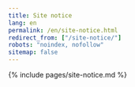 ```yaml
---
title: Site notice
lang: en
permalink: /en/site-notice.html
redirect_from: ["/site-notice/"]
robots: "noindex, nofollow"
sitemap: false
---
```


{% include pages/site-notice.md %}
 
